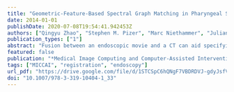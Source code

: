 ```yaml
---
title: "Geometric-Feature-Based Spectral Graph Matching in Pharyngeal Surface Registration"
date: 2014-01-01
publishDate: 2020-07-08T19:54:41.942453Z
authors: ["Qingyu Zhao", "Stephen M. Pizer", "Marc Niethammer", "Julian G. Rosenman"]
publication_types: ["1"]
abstract: "Fusion between an endoscopic movie and a CT can aid specifying the tumor target volume for radiotherapy. That requires a deformable pharyngeal surface registration between a 3D endoscope reconstruction and a CT segmentation. In this paper, we propose to use local geometric features for deriving a set of initial correspondences between two surfaces, with which an association graph can be constructed for registration by spectral graph matching. We also define a new similarity measurement to provide a meaningful way for computing inter-surface affinities in the association graph. Our registration method can deal with large non-rigid anatomical deformation, as well as missing data and topology change. We tested the robustness of our method with synthetic deformations and showed registration results on real data."
featured: false
publication: "*Medical Image Computing and Computer-Assisted Intervention - MICCAI 2014 - 17th International Conference, Boston, MA, USA, September 14-18, 2014, Proceedings, Part I*"
tags: ["MICCAI", "registration", "endoscopy"]
url_pdf: "https://drive.google.com/file/d/1STCSpC6hQNgF7VBDRDVJ-gdyJsfV8ewU"
doi: "10.1007/978-3-319-10404-1_33"
---
```


